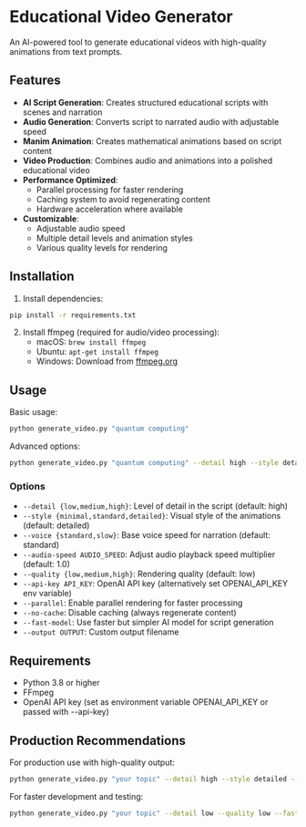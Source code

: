 # Educational Video Generator

An AI-powered tool to generate educational videos with high-quality animations from text prompts.

## Features

- **AI Script Generation**: Creates structured educational scripts with scenes and narration
- **Audio Generation**: Converts script to narrated audio with adjustable speed
- **Manim Animation**: Creates mathematical animations based on script content
- **Video Production**: Combines audio and animations into a polished educational video
- **Performance Optimized**: 
  - Parallel processing for faster rendering
  - Caching system to avoid regenerating content
  - Hardware acceleration where available
- **Customizable**:
  - Adjustable audio speed
  - Multiple detail levels and animation styles
  - Various quality levels for rendering

## Installation

1. Install dependencies:
```bash
pip install -r requirements.txt
```

2. Install ffmpeg (required for audio/video processing):
   - macOS: `brew install ffmpeg`
   - Ubuntu: `apt-get install ffmpeg`
   - Windows: Download from [ffmpeg.org](https://ffmpeg.org/download.html)

## Usage

Basic usage:
```bash
python generate_video.py "quantum computing"
```

Advanced options:
```bash
python generate_video.py "quantum computing" --detail high --style detailed --quality medium --audio-speed 1.3 --parallel
```

### Options

- `--detail {low,medium,high}`: Level of detail in the script (default: high)
- `--style {minimal,standard,detailed}`: Visual style of the animations (default: detailed)
- `--voice {standard,slow}`: Base voice speed for narration (default: standard)
- `--audio-speed AUDIO_SPEED`: Adjust audio playback speed multiplier (default: 1.0)
- `--quality {low,medium,high}`: Rendering quality (default: low)
- `--api-key API_KEY`: OpenAI API key (alternatively set OPENAI_API_KEY env variable)
- `--parallel`: Enable parallel rendering for faster processing
- `--no-cache`: Disable caching (always regenerate content)
- `--fast-model`: Use faster but simpler AI model for script generation
- `--output OUTPUT`: Custom output filename

## Requirements

- Python 3.8 or higher
- FFmpeg
- OpenAI API key (set as environment variable OPENAI_API_KEY or passed with --api-key)

## Production Recommendations

For production use with high-quality output:
```bash
python generate_video.py "your topic" --detail high --style detailed --quality high --parallel --audio-speed 1.1
```

For faster development and testing:
```bash
python generate_video.py "your topic" --detail low --quality low --fast-model
```
